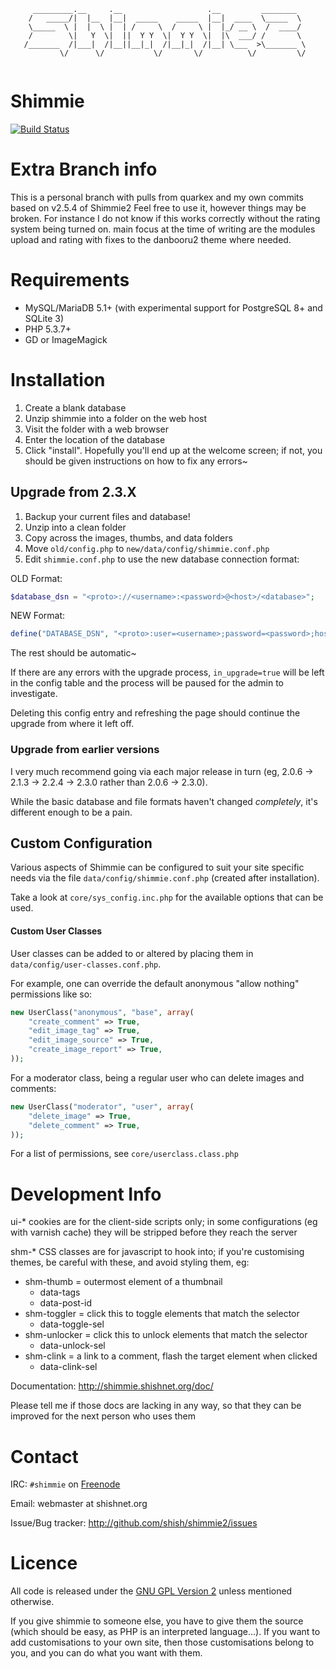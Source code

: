 ```
     _________.__     .__                   .__         ________   
    /   _____/|  |__  |__|  _____    _____  |__|  ____  \_____  \  
    \_____  \ |  |  \ |  | /     \  /     \ |  |_/ __ \  /  ____/  
    /        \|   Y  \|  ||  Y Y  \|  Y Y  \|  |\  ___/ /       \  
   /_______  /|___|  /|__||__|_|  /|__|_|  /|__| \___  >\_______ \ 
           \/      \/           \/       \/          \/         \/ 
                                                                
```

# Shimmie

[![Build Status](https://travis-ci.org/shish/shimmie2.svg?branch=master)](https://travis-ci.org/shish/shimmie2)

# Extra Branch info

This is a personal branch with pulls from quarkex and my own commits based on v2.5.4 of Shimmie2
Feel free to use it, however things may be broken.
For instance I do not know if this works correctly without the rating system being turned on.
main focus at the time of writing are the modules upload and rating with fixes to the danbooru2 theme where needed.

# Requirements

- MySQL/MariaDB 5.1+ (with experimental support for PostgreSQL 8+ and SQLite 3)
- PHP 5.3.7+
- GD or ImageMagick

# Installation

1. Create a blank database
2. Unzip shimmie into a folder on the web host
3. Visit the folder with a web browser
4. Enter the location of the database
5. Click "install". Hopefully you'll end up at the welcome screen; if
   not, you should be given instructions on how to fix any errors~

## Upgrade from 2.3.X

1. Backup your current files and database!
2. Unzip into a clean folder
3. Copy across the images, thumbs, and data folders
4. Move `old/config.php` to `new/data/config/shimmie.conf.php`
5. Edit `shimmie.conf.php` to use the new database connection format:

OLD Format:
```php
$database_dsn = "<proto>://<username>:<password>@<host>/<database>";
```

NEW Format:
```php
define("DATABASE_DSN", "<proto>:user=<username>;password=<password>;host=<host>;dbname=<database>");
```

The rest should be automatic~

If there are any errors with the upgrade process, `in_upgrade=true` will
be left in the config table and the process will be paused for the admin
to investigate.

Deleting this config entry and refreshing the page should continue the upgrade from where it left off.


### Upgrade from earlier versions

I very much recommend going via each major release in turn (eg, 2.0.6
-> 2.1.3 -> 2.2.4 -> 2.3.0 rather than 2.0.6 -> 2.3.0).

While the basic database and file formats haven't changed *completely*, it's different
enough to be a pain.


## Custom Configuration

Various aspects of Shimmie can be configured to suit your site specific needs
via the file `data/config/shimmie.conf.php` (created after installation).

Take a look at `core/sys_config.inc.php` for the available options that can
be used.


#### Custom User Classes

User classes can be added to or altered by placing them in
`data/config/user-classes.conf.php`.

For example, one can override the default anonymous "allow nothing" permissions like so:

```php
new UserClass("anonymous", "base", array(
	"create_comment" => True,
	"edit_image_tag" => True,
	"edit_image_source" => True,
	"create_image_report" => True,
));
```

For a moderator class, being a regular user who can delete images and comments:

```php
new UserClass("moderator", "user", array(
	"delete_image" => True,
	"delete_comment" => True,
));
```

For a list of permissions, see `core/userclass.class.php`


# Development Info

ui-* cookies are for the client-side scripts only; in some configurations
(eg with varnish cache) they will be stripped before they reach the server

shm-* CSS classes are for javascript to hook into; if you're customising
themes, be careful with these, and avoid styling them, eg:

- shm-thumb = outermost element of a thumbnail
   * data-tags
   * data-post-id
- shm-toggler = click this to toggle elements that match the selector
  * data-toggle-sel
- shm-unlocker = click this to unlock elements that match the selector
  * data-unlock-sel
- shm-clink = a link to a comment, flash the target element when clicked
  * data-clink-sel

Documentation: http://shimmie.shishnet.org/doc/

Please tell me if those docs are lacking in any way, so that they can be
improved for the next person who uses them


# Contact

IRC: `#shimmie` on [Freenode](irc.freenode.net)

Email: webmaster at shishnet.org

Issue/Bug tracker: http://github.com/shish/shimmie2/issues


# Licence

All code is released under the [GNU GPL Version 2](http://www.gnu.org/licenses/gpl-2.0.html) unless mentioned otherwise.

If you give shimmie to someone else, you have to give them the source (which should be easy, as PHP
is an interpreted language...). If you want to add customisations to your own
site, then those customisations belong to you, and you can do what you want
with them.
